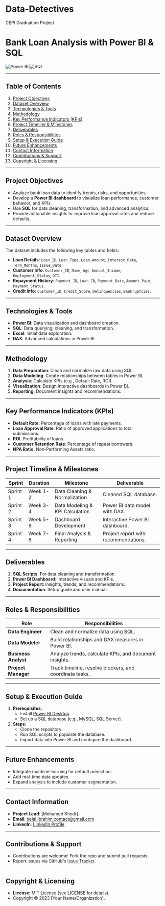 # Data-Detectives
DEPI Graduation Project

# Bank Loan Analysis with Power BI & SQL  
![Power BI](https://img.shields.io/badge/PowerBI-2023-blue) ![SQL](https://img.shields.io/badge/SQL-2023-green)  

---

## Table of Contents  
1. [Project Objectives](#project-objectives)  
2. [Dataset Overview](#dataset-overview)  
3. [Technologies & Tools](#technologies--tools)  
4. [Methodology](#methodology)  
5. [Key Performance Indicators (KPIs)](#key-performance-indicators-kpis)  
6. [Project Timeline & Milestones](#project-timeline--milestones)  
7. [Deliverables](#deliverables)  
8. [Roles & Responsibilities](#roles--responsibilities)  
9. [Setup & Execution Guide](#setup--execution-guide)  
10. [Future Enhancements](#future-enhancements)  
11. [Contact Information](#contact-information)  
12. [Contributions & Support](#contributions--support)  
13. [Copyright & Licensing](#copyright--licensing)  

---

## Project Objectives  
- Analyze bank loan data to identify trends, risks, and opportunities.  
- Develop a **Power BI dashboard** to visualize loan performance, customer behavior, and KPIs.  
- Use **SQL** for data cleaning, transformation, and advanced analytics.  
- Provide actionable insights to improve loan approval rates and reduce defaults.  

---

## Dataset Overview  
The dataset includes the following key tables and fields:  
- **Loan Details**: `Loan_ID`, `Loan_Type`, `Loan_Amount`, `Interest_Rate`, `Term_Months`, `Issue_Date`.  
- **Customer Info**: `Customer_ID`, `Name`, `Age`, `Annual_Income`, `Employment_Status`, `DTI`.  
- **Repayment History**: `Payment_ID`, `Loan_ID`, `Payment_Date`, `Amount_Paid`, `Payment_Status`.  
- **Credit Info**: `Customer_ID`, `Credit_Score`, `Delinquencies`, `Bankruptcies`.  

---

## Technologies & Tools  
- **Power BI**: Data visualization and dashboard creation.  
- **SQL**: Data querying, cleaning, and transformation.  
- **Excel**: Initial data exploration.  
- **DAX**: Advanced calculations in Power BI.  

---

## Methodology  
1. **Data Preparation**: Clean and normalize raw data using SQL.  
2. **Data Modeling**: Create relationships between tables in Power BI.  
3. **Analysis**: Calculate KPIs (e.g., Default Rate, ROI).  
4. **Visualization**: Design interactive dashboards in Power BI.  
5. **Reporting**: Document insights and recommendations.  

---

## Key Performance Indicators (KPIs)  
- **Default Rate**: Percentage of loans with late payments.  
- **Loan Approval Rate**: Ratio of approved applications to total submissions.  
- **ROI**: Profitability of loans.  
- **Customer Retention Rate**: Percentage of repeat borrowers.  
- **NPA Ratio**: Non-Performing Assets ratio.  

---

## Project Timeline & Milestones  
| **Sprint** | **Duration**   | **Milestone**                     | **Deliverable**                  |  
|------------|----------------|-----------------------------------|----------------------------------|  
| Sprint 1   | Week 1-2       | Data Cleaning & Normalization     | Cleaned SQL database.            |  
| Sprint 2   | Week 3-4       | Data Modeling & KPI Calculation   | Power BI data model with DAX.    |  
| Sprint 3   | Week 5-6       | Dashboard Development             | Interactive Power BI dashboard.  |  
| Sprint 4   | Week 7-8       | Final Analysis & Reporting        | Project report with recommendations. |  

---

## Deliverables  
1. **SQL Scripts**: For data cleaning and transformation.  
2. **Power BI Dashboard**: Interactive visuals and KPIs.  
3. **Project Report**: Insights, trends, and recommendations.  
4. **Documentation**: Setup guide and user manual.  

---

## Roles & Responsibilities  
| **Role**               | **Responsibilities**                                  |  
|------------------------|------------------------------------------------------|  
| **Data Engineer**      | Clean and normalize data using SQL.                  |  
| **Data Modeler**       | Build relationships and DAX measures in Power BI.    |  
| **Business Analyst**   | Analyze trends, calculate KPIs, and document insights.|  
| **Project Manager**    | Track timeline, resolve blockers, and coordinate tasks. |  

---

## Setup & Execution Guide  
1. **Prerequisites**:  
   - Install [Power BI Desktop](https://powerbi.microsoft.com/).  
   - Set up a SQL database (e.g., MySQL, SQL Server).  
2. **Steps**:  
   - Clone the repository.  
   - Run SQL scripts to populate the database.  
   - Import data into Power BI and configure the dashboard.  

---

## Future Enhancements  
- Integrate machine learning for default prediction.  
- Add real-time data updates.  
- Expand analysis to include customer segmentation.  

---

## Contact Information  
- **Project Lead**: [Mohamed Khedr]  
- **Email**: belal.ibrahim.contact@gmail.com  
- **LinkedIn**: [LinkedIn Profile]([https://linkedin.com/in/your-profile](https://www.linkedin.com/in/belal-ibrahim-0790a9245?utm_source=share&utm_campaign=share_via&utm_content=profile&utm_medium=android_app))  

---

## Contributions & Support  
- Contributions are welcome! Fork the repo and submit pull requests.  
- Report issues via GitHub's [Issue Tracker](https://github.com/your-repo/issues).  

---

## Copyright & Licensing  
- **License**: MIT License (see [LICENSE](LICENSE) for details).  
- Copyright © 2023 [Your Name/Organization].  
